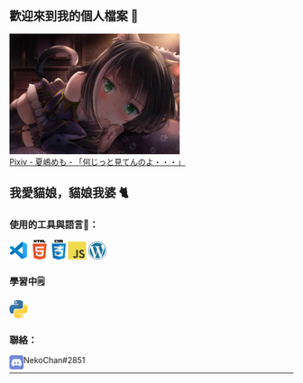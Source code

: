 ## 歡迎來到我的個人檔案 👋

<div><img width="60%" src="images/pixiv84738255.jpg" /></div>
<a href="https://www.pixiv.net/artworks/84738255" title="Pixiv - 夏嶋めも - 「何じっと見てんのよ・・・」">Pixiv - 夏嶋めも - 「何じっと見てんのよ・・・」</a>

## 我愛貓娘，貓娘我婆 🐈

### 使用的工具與語言🚀：

<a href="https://code.visualstudio.com/" title="Visual Studio Code"><img src="icons/vscode.png" /></a>
<a href="https://en.wikipedia.org/wiki/HTML5" title="HTML5"><img width="35px" src="icons/html5.png" /></a>
<a href="https://en.wikipedia.org/wiki/CSS" title="CSS3"><img width="25px" src="icons/css3.png" /></a>
<a href="https://en.wikipedia.org/wiki/JavaScript" title="JavaScript"><img src="icons/javascript.png" /></a>
<a href="https://wordpress.org/" title="WordPress"><img src="icons/wordpress.png" /></a>

### 學習中🗒
<a href="https://www.python.org/" title="Python"><img src="icons/python.png" /></a>

### 聯絡：

<a href="https://discord.com/"><img align="left" width="25px" src="icons/discord.png" /></a>NekoChan#2851

---
